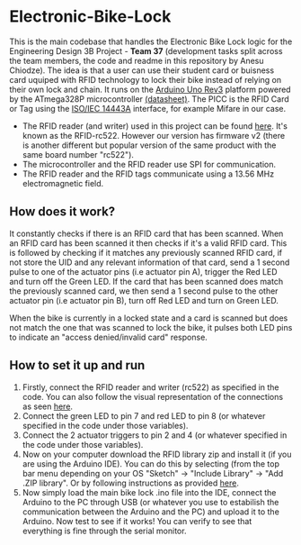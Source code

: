 # Electronic-Bike-Lock
This is the main codebase that handles the Electronic Bike Lock logic for the Engineering Design 3B Project - __Team 37__ (development tasks split across the team members, the code and readme in this repository by Anesu Chiodze). The idea is that a user can use their student card or buisness card uquiped with RFID technology to lock their bike instead of relying on their own lock and chain. It runs on the [Arduino Uno Rev3](https://store.arduino.cc/usa/arduino-uno-rev3) platform powered by the ATmega328P microcontroller [(datasheet)](http://ww1.microchip.com/downloads/en/DeviceDoc/Atmel-42735-8-bit-AVR-Microcontroller-ATmega328-328P_Datasheet.pdf). The PICC is the RFID Card or Tag using the [ISO/IEC 14443A](https://en.wikipedia.org/wiki/ISO/IEC_14443) interface, for example Mifare in our case.

* The RFID reader (and writer) used in this project can be found [here](https://www.jaycar.com.au/arduino-compatible-rfid-read-and-write-kit/p/XC4506). It's known as the RFID-rc522. However our version has firmware v2 (there is another different but popular version of the same product with the same board number "rc522").
* The microcontroller and the RFID reader use SPI for communication.
* The RFID reader and the RFID tags communicate using a 13.56 MHz electromagnetic field.

## How does it work?

It constantly checks if there is an RFID card that has been scanned. When an RFID card has been scanned it then checks if it's a valid RFID card. This is followed by checking if it matches any previously scanned RFID card, if not store the UID and any relevant information of that card, send a 1 second pulse to one of the actuator pins (i.e actuator pin A), trigger the Red LED and turn off the Green LED. If the card that has been scanned does match the previously scanned card, we then send a 1 second pulse to the other actuator pin (i.e actuator pin B), turn off Red LED and turn on Green LED.

When the bike is currently in a locked state and a card is scanned but does not match the one that was scanned to lock the bike, it pulses both LED pins to indicate an "access denied/invalid card" response.

## How to set it up and run

1. Firstly, connect the RFID reader and writer (rc522) as specified in the code. You can also follow the visual representation of the connections as seen [here](RFID%20Pin%20Layout.png).
2. Connect the green LED to pin 7 and red LED to pin 8 (or whatever specified in the code under those variables).
3. Connect the 2 actuator triggers to pin 2 and 4 (or whatever specified in the code under those variables).
4. Now on your computer download the RFID library zip and install it (if you are using the Arduino IDE). You can do this by selecting (from the top bar menu depending on your OS "Sketch" -> "Include Library" -> "Add .ZIP library". Or by following instructions as provided [here](https://www.arduino.cc/en/Guide/Libraries).
5. Now simply load the main bike lock .ino file into the IDE, connect the Arduino to the PC through USB (or whatever you use to estabilish the communication between the Arduino and the PC) and upload it to the Arduino. Now test to see if it works! You can verify to see that everything is fine through the serial monitor.
